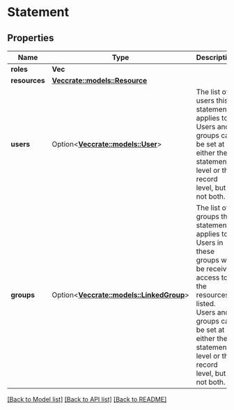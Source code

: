# Statement

## Properties

Name | Type | Description | Notes
------------ | ------------- | ------------- | -------------
**roles** | **Vec<String>** |  | 
**resources** | [**Vec<crate::models::Resource>**](Resource.md) |  | 
**users** | Option<[**Vec<crate::models::User>**](User.md)> | The list of users this statement applies to. Users and groups can be set at either the statement level or the record level, but not both. | [optional]
**groups** | Option<[**Vec<crate::models::LinkedGroup>**](LinkedGroup.md)> | The list of groups this statement applies to. Users in these groups will be receive access to the resources listed. Users and groups can be set at either the statement level or the record level, but not both. | [optional]

[[Back to Model list]](./README.md#documentation-for-models) [[Back to API list]](./README.md#documentation-for-api-endpoints) [[Back to README]](./README.md)


